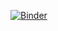 [![Binder](https://mybinder.org/badge_logo.svg)](https://mybinder.org/v2/gh/git@github.com:ablesane/GlueJuptyerTutorial.git/HEAD)
